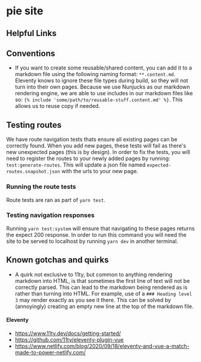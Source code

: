 # pie site

## Helpful Links

## Conventions
- If you want to create some reusable/shared content, you can add it to a markdown file using the following naming format: `**.content.md`. Eleventy knows to ignore these file types during build, so they will not turn into their own pages. Because we use Nunjucks as our markdown rendering engine, we are able to use includes in our markdown files like so: `{% include 'some/path/to/reusable-stuff.content.md' %}`. This allows us to reuse copy if needed.


## Testing routes
We have route navigation tests thats ensure all existing pages can be correctly found. When you add new pages, these tests will fail as there's new unexpected pages (this is by design). In order to fix the tests, you will need to register the routes to your newly added pages by running: `test:generate-routes`. This will update a json file named `expected-routes.snapshot.json` with the urls to your new page.

### Running the route tests
Route tests are ran as part of `yarn test`.

### Testing navigation responses
Running `yarn test:system` will ensure that navigating to these pages returns the expect 200 response. In order to run this command you will need the site to be served to localhost by running `yarn dev` in another terminal.

## Known gotchas and quirks
- A quirk not exclusive to 11ty, but common to anything rendering markdown into HTML, is that sometimes the first line of text will not be correctly parsed. This can lead to the markdown being rendered as is rather than turning into HTML. For example, use of a `### Heading level 3` may render exactly as you see it there. This can be solved by (annoyingly) creating an empty new line at the top of the markdown file.

#### Eleventy

- https://www.11ty.dev/docs/getting-started/
- https://github.com/11ty/eleventy-plugin-vue
- https://www.netlify.com/blog/2020/09/18/eleventy-and-vue-a-match-made-to-power-netlify.com/
